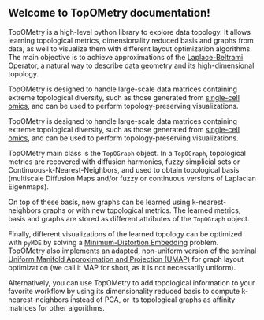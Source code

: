 ## Welcome to TopOMetry documentation!

TopOMetry is a high-level python library to explore data topology.
It allows learning topological metrics, dimensionality reduced basis and graphs from data, as well
to visualize them with different layout optimization algorithms. The main objective is to achieve approximations of 
the [Laplace-Beltrami Operator](https://en.wikipedia.org/wiki/Laplace%E2%80%93Beltrami_operator), a natural way to describe
data geometry and its high-dimensional topology. 

TopOMetry is designed to handle large-scale data matrices containing 
extreme topological diversity, such as those 
generated from [single-cell omics](https://en.wikipedia.org/wiki/Single_cell_sequencing), and can be used to perform topology-preserving 
visualizations. 

TopOMetry is designed to handle large-scale data matrices containing
extreme topological diversity, such as those
generated from [single-cell omics](https://en.wikipedia.org/wiki/Single_cell_sequencing), and can be used to perform topology-preserving
visualizations.

TopOMetry main class is the ``TopOGraph`` object. In a ``TopOGraph``, topological metrics are recovered with diffusion
harmonics, fuzzy simplicial sets or Continuous-k-Nearest-Neighbors, and used to obtain topological basis (multiscale Diffusion Maps and/or
fuzzy or continuous versions of Laplacian Eigenmaps).

On top of these basis, new graphs can be learned using k-nearest-neighbors
graphs or with new topological metrics. The learned metrics, basis and graphs are stored as different attributes of the
``TopOGraph`` object.

Finally, different visualizations of the learned topology can be optimized with ``pyMDE`` by solving a
[Minimum-Distortion Embedding](https://github.com/cvxgrp/pymde) problem. TopOMetry also implements an adapted, non-uniform
version of the seminal [Uniform Manifold Approximation and Projection (UMAP)](https://github.com/lmcinnes/umap)
for graph layout optimization (we call it MAP for short, as it is not necessarily uniform).

Alternatively, you can use TopOMetry to add topological information to your favorite workflow
by using its dimensionality reduced basis to compute k-nearest-neighbors instead of PCA, or its topological graphs as
affinity matrices for other algorithms.

